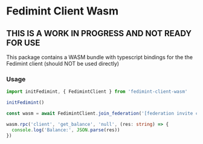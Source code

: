 # Fedimint Client Wasm

## THIS IS A WORK IN PROGRESS AND NOT READY FOR USE

This package contains a WASM bundle with typescript bindings for the the Fedimint client (should NOT be used directly)

### Usage

```ts
import initFedimint, { FedimintClient } from 'fedimint-client-wasm'

initFedimint()

const wasm = await FedimintClient.join_federation('[federation invite code]')

wasm.rpc('client', 'get_balance', 'null', (res: string) => {
  console.log('Balance:', JSON.parse(res))
})
```
